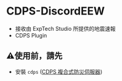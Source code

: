 # CDPS-DiscordEEW
- 接收由 ExpTech Studio 所提供的地震速報
- CDPS Plugin
## ⚠️使用前，請先
- 安裝 `cdps` ([CDPS 複合式防災伺服器](https://github.com/ExpTechTW/CDPS))
